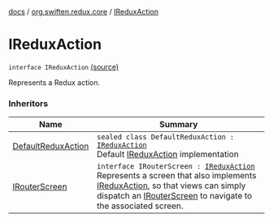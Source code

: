 [docs](../index.md) / [org.swiften.redux.core](index.md) / [IReduxAction](./-i-redux-action.md)

# IReduxAction

`interface IReduxAction` [(source)](https://github.com/protoman92/KotlinRedux/tree/master/common/common-core/src/main/kotlin/org/swiften/redux/core/Core.kt#L36)

Represents a Redux action.

### Inheritors

| Name | Summary |
|---|---|
| [DefaultReduxAction](-default-redux-action/index.md) | `sealed class DefaultReduxAction : `[`IReduxAction`](./-i-redux-action.md)<br>Default [IReduxAction](./-i-redux-action.md) implementation |
| [IRouterScreen](-i-router-screen.md) | `interface IRouterScreen : `[`IReduxAction`](./-i-redux-action.md)<br>Represents a screen that also implements [IReduxAction](./-i-redux-action.md), so that views can simply dispatch an [IRouterScreen](-i-router-screen.md) to navigate to the associated screen. |
